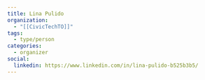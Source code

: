 ```yaml
---
title: Lina Pulido
organization:
  - "[[CivicTechTO]]"
tags:
  - type/person
categories:
  - organizer
social:
  linkedin: https://www.linkedin.com/in/lina-pulido-b525b3b5/
---
```

